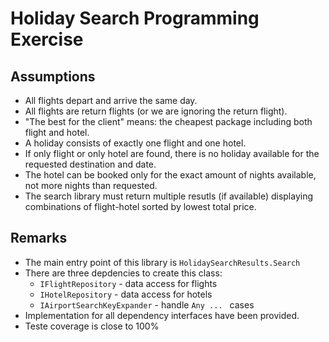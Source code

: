 # Holiday Search Programming Exercise

## Assumptions

* All flights depart and arrive the same day.
* All flights are return flights (or we are ignoring the return flight).
* "The best for the client" means: the cheapest package including both flight and hotel.
* A holiday consists of exactly one flight and one hotel.
* If only flight or only hotel are found, there is no holiday available for the requested destination and date.
* The hotel can be booked only for the exact amount of nights available, not more nights than requested.
* The search library must return multiple resutls (if available) displaying combinations of flight-hotel sorted by lowest total price.

## Remarks

* The main entry point of this library is `HolidaySearchResults.Search` 
* There are three depdencies to create this class:
  - `IFlightRepository` - data access for flights
  - `IHotelRepository` - data access for hotels
  - `IAirportSearchKeyExpander` - handle `Any ... ` cases
* Implementation for all dependency interfaces have been provided.
* Teste coverage is close to 100%